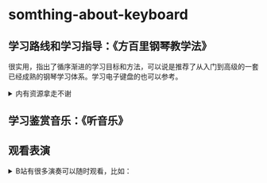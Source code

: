 # somthing-about-keyboard

## 学习路线和学习指导：《方百里钢琴教学法》
很实用，指出了循序渐进的学习目标和方法，可以说是推荐了从入门到高级的一套已经成熟的钢琴学习体系。学习电子键盘的也可以参考。
<details>
  <summary>内有资源拿走不谢</summary>
  链接: https://pan.baidu.com/s/1ckti8aleg3gqcySkjsjq7w 提取码: jcj9 复制这段内容后打开百度网盘手机App，操作更方便哦
</details>

## 学习鉴赏音乐：《听音乐》

## 观看表演
<details>
  <summary>B站有很多演奏可以随时观看，比如：</summary>
  https://space.bilibili.com/86874419
</details>
